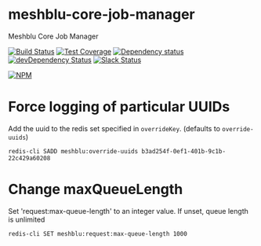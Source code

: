# meshblu-core-job-manager
Meshblu Core Job Manager

[![Build Status](https://travis-ci.org/octoblu/meshblu-core-job-manager.svg?branch=master)](https://travis-ci.org/octoblu/meshblu-core-job-manager)
[![Test Coverage](https://codecov.io/gh/octoblu/meshblu-core-job-manager/branch/master/graph/badge.svg)](https://codecov.io/gh/octoblu/meshblu-core-job-manager)
[![Dependency status](http://img.shields.io/david/octoblu/meshblu-core-job-manager.svg?style=flat)](https://david-dm.org/octoblu/meshblu-core-job-manager)
[![devDependency Status](http://img.shields.io/david/dev/octoblu/meshblu-core-job-manager.svg?style=flat)](https://david-dm.org/octoblu/meshblu-core-job-manager#info=devDependencies)
[![Slack Status](http://community-slack.octoblu.com/badge.svg)](http://community-slack.octoblu.com)

[![NPM](https://nodei.co/npm/meshblu-core-job-manager.svg?style=flat)](https://npmjs.org/package/meshblu-core-job-manager)



# Force logging of particular UUIDs

Add the uuid to the redis set specified in `overrideKey`. (defaults to `override-uuids`)

```
redis-cli SADD meshblu:override-uuids b3ad254f-0ef1-401b-9c1b-22c429a60208
```

# Change maxQueueLength

Set 'request:max-queue-length' to an integer value. If unset, queue length is unlimited

```
redis-cli SET meshblu:request:max-queue-length 1000
```
